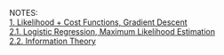 NOTES:\
[1. Likelihood + Cost Functions, Gradient Descent](1.%20Likelihood%20+%20Cost%20Functions,%20Gradient%20Descent.md)\
[2.1. Logistic Regression, Maximum Likelihood Estimation](2.1.%20Logistic%20Regression,%20Maximum%20Likelihood%20Estimation.md)\
[2.2. Information Theory](2.2.%20Information%20Theory.md)